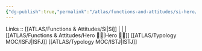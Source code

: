 ```yaml
---
{"dg-publish":true,"permalink":"/atlas/functions-and-attitudes/si-hero/"}
---
```


Links :: [[ATLAS/Functions & Attitudes/Si\|Si]] |  |  |  
[[ATLAS/Functions & Attitudes/Hero 🦸‍♂️\|Hero 🦸‍♂️]]
[[ATLAS/Typology MOC/ISFJ\|ISFJ]]
[[ATLAS/Typology MOC/ISTJ\|ISTJ]]
